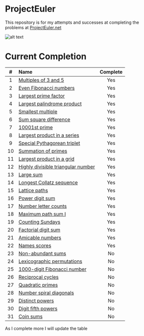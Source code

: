 # ProjectEuler
This repository is for my attempts and successes at completing the problems at [ProjectEuler.net](http://projecteuler.net)

![alt text](https://projecteuler.net/profile/ethanelliott.png "Current Solved")

# Current Completion

|#|Name|Complete|
|:----:|:-------------| :-----:|
|1|[Multiples of 3 and 5](https://projecteuler.net/problem=1)|Yes|
|2|[Even Fibonacci numbers](https://projecteuler.net/problem=2)|Yes|
|3|[Largest prime factor](https://projecteuler.net/problem=3)|Yes|
|4|[Largest palindrome product](https://projecteuler.net/problem=4)|Yes|
|5|[Smallest multiple](https://projecteuler.net/problem=5)|Yes|
|6|[Sum square difference](https://projecteuler.net/problem=6)|Yes|
|7|[10001st prime](https://projecteuler.net/problem=7)|Yes|
|8|[Largest product in a series](https://projecteuler.net/problem=8)|Yes|
|9|[Special Pythagorean triplet](https://projecteuler.net/problem=9)|Yes|
|10|[Summation of primes](https://projecteuler.net/problem=10)|Yes|
|11|[Largest product in a grid](https://projecteuler.net/problem=11)|Yes|
|12|[Highly divisible triangular number](https://projecteuler.net/problem=12)|Yes|
|13|[Large sum](https://projecteuler.net/problem=13)|Yes|
|14|[Longest Collatz sequence](https://projecteuler.net/problem=14)|Yes|
|15|[Lattice paths](https://projecteuler.net/problem=15)|Yes|
|16|[Power digit sum](https://projecteuler.net/problem=16)|Yes|
|17|[Number letter counts](https://projecteuler.net/problem=17)|Yes|
|18|[Maximum path sum I](https://projecteuler.net/problem=18)|Yes|
|19|[Counting Sundays](https://projecteuler.net/problem=19)|Yes|
|20|[Factorial digit sum](https://projecteuler.net/problem=20)|Yes|
|21|[Amicable numbers](https://projecteuler.net/problem=21)|Yes|
|22|[Names scores](https://projecteuler.net/problem=22)|Yes|
|23|[Non-abundant sums](https://projecteuler.net/problem=23)|No|
|24|[Lexicographic permutations](https://projecteuler.net/problem=24)|No|
|25|[1000-digit Fibonacci number](https://projecteuler.net/problem=25)|No|
|26|[Reciprocal cycles](https://projecteuler.net/problem=26)|No|
|27|[Quadratic primes](https://projecteuler.net/problem=27)|No|
|28|[Number spiral diagonals](https://projecteuler.net/problem=28)|No|
|29|[Distinct powers](https://projecteuler.net/problem=29)|No|
|30|[Digit fifth powers](https://projecteuler.net/problem=30)|No|
|31|[Coin sums](https://projecteuler.net/problem=31)|No|

As I complete more I will update the table
